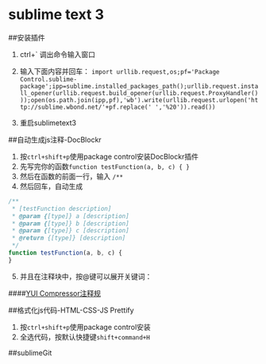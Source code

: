# sublime text 3

##安装插件
1. ctrl+` 调出命令输入窗口
2. 输入下面内容并回车：
`
import urllib.request,os;pf='Package Control.sublime-package';ipp=sublime.installed_packages_path();urllib.request.install_opener(urllib.request.build_opener(urllib.request.ProxyHandler()));open(os.path.join(ipp,pf),'wb').write(urllib.request.urlopen('http://sublime.wbond.net/'+pf.replace(' ','%20')).read())
`

3. 重启sublimetext3

##自动生成js注释-DocBlockr
1. 按`ctrl+shift+p`使用package control安装DocBlockr插件
2. 先写完你的函数`function testFunction(a, b, c) { }`
3. 然后在函数的前面一行，输入
`/**`
4. 然后回车，自动生成
```js
/**
 * [testFunction description]
 * @param {[type]} a [description]
 * @param {[type]} b [description]
 * @param {[type]} c [description]
 * @return {[type]} [description]
 */
function testFunction(a, b, c) {
}
```
5. 并且在注释块中，按@键可以展开关键词：

####[YUI Compressor注释规](http://usejsdoc.org/)

##格式化js代码-HTML-CSS-JS Prettify
1. 按`ctrl+shift+p`使用package control安装
2. 全选代码，按默认快捷键`shift+command+H`

##sublimeGit



